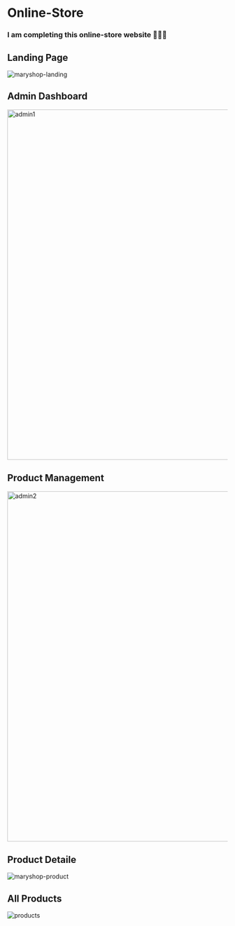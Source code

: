 # Online-Store

### I am completing this online-store website 👩🏻‍💻 

## Landing Page
![maryshop-landing](https://user-images.githubusercontent.com/72157067/180613401-9f3fe163-fbab-4af5-be17-db58929db578.png)


## Admin Dashboard
<img width="800" alt="admin1" src="https://user-images.githubusercontent.com/72157067/182381070-b7226899-a1c1-4f4d-9e4a-ba65191e2fba.png">


## Product Management
<img width="800" alt="admin2" src="https://user-images.githubusercontent.com/72157067/182381094-2820f33a-2a39-40f2-b978-7ea4bb6d2218.png">


## Product Detaile
![maryshop-product](https://user-images.githubusercontent.com/72157067/180613404-29fd2be5-5495-4904-a51e-bd3f9a416fc5.png)


## All Products
![products](https://user-images.githubusercontent.com/72157067/180779545-5db97412-f101-42a6-a0e7-3325942b67cd.png)

